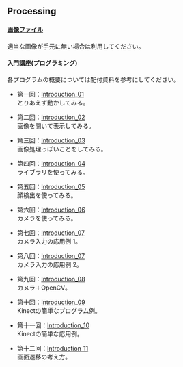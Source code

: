 Processing
---
#### [画像ファイル](https://github.com/Fujiwara-Laboratory/processing/tree/master/Image)
適当な画像が手元に無い場合は利用してください。

#### 入門講座(プログラミング)
各プログラムの概要については配付資料を参考にしてください。  
* 第一回：[Introduction_01](https://github.com/Fujiwara-Laboratory/processing/tree/master/Introduction_01)  
とりあえず動かしてみる。

* 第二回：[Introduction_02](https://github.com/Fujiwara-Laboratory/processing/tree/master/Introduction_02)  
画像を開いて表示してみる。

* 第三回：[Introduction_03](https://github.com/Fujiwara-Laboratory/processing/tree/master/Introduction_03)  
画像処理っぽいことをしてみる。

* 第四回：[Introduction_04](https://github.com/Fujiwara-Laboratory/processing/tree/master/Introduction_04)  
ライブラリを使ってみる。

* 第五回：[Introduction_05](https://github.com/Fujiwara-Laboratory/processing/tree/master/Introduction_05)  
顔検出を使ってみる。

* 第六回：[Introduction_06](https://github.com/Fujiwara-Laboratory/processing/tree/master/Introduction_06)  
カメラを使ってみる。

* 第七回：[Introduction_07](https://github.com/Fujiwara-Laboratory/processing/tree/master/Introduction_07)  
カメラ入力の応用例 1。

* 第八回：[Introduction_07](https://github.com/Fujiwara-Laboratory/processing/tree/master/Introduction_08)  
カメラ入力の応用例 2。

* 第九回：[Introduction_08](https://github.com/Fujiwara-Laboratory/processing/tree/master/Introduction_09)  
カメラ＋OpenCV。

* 第十回：[Introduction_09](https://github.com/Fujiwara-Laboratory/processing/tree/master/Introduction_10)  
Kinectの簡単なプログラム例。

* 第十一回：[Introduction_10](https://github.com/Fujiwara-Laboratory/processing/tree/master/Introduction_11)  
Kinectの簡単な応用例。

* 第十二回：[Introduction_11](https://github.com/Fujiwara-Laboratory/processing/tree/master/Introduction_12)  
画面遷移の考え方。